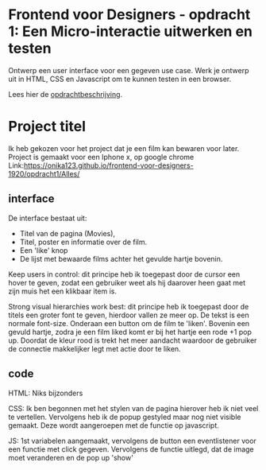 # Frontend voor Designers - opdracht 1: Een Micro-interactie uitwerken en testen

Ontwerp een user interface voor een gegeven use case. Werk je ontwerp uit in HTML, CSS en Javascript om te kunnen testen in een browser.

Lees hier de [opdrachtbeschrijving](./opdrachtbeschrijving.md).


# Project titel
Ik heb gekozen voor het project dat je een film kan bewaren voor later.
Project is gemaakt voor een Iphone x, op google chrome
Link:https://onika123.github.io/frontend-voor-designers-1920/opdracht1/Alles/



## interface
De interface bestaat uit: 
- Titel van de pagina (Movies), 
- Titel, poster en informatie over de film. 
- Een 'like' knop
- De lijst met bewaarde films achter het gevulde hartje bovenin. 

Keep users in control: dit principe heb ik toegepast door de cursor een hover te geven, zodat een gebruiker weet als hij daarover heen gaat met zijn muis het een klikbaar item is. 

Strong visual hierarchies work best: dit principe heb ik toegepast door de titels een groter font te geven, hierdoor vallen ze meer op. De tekst is een normale font-size. 
Onderaan een button om de film te 'liken'. Bovenin een gevuld hartje, zodra je een film liked komt er bij het hartje een rode +1 pop up. Doordat de kleur rood is trekt het meer aandacht waardoor de gebruiker de connectie makkelijker legt met actie door te liken. 

## code
HTML: Niks bijzonders

CSS: Ik ben begonnen met het stylen van de pagina hierover heb ik niet veel te vertellen. Vervolgens heb ik de popup gestyled maar nog niet visible gemaakt. Deze wordt aangeroepen met de functie op javascript. 

JS: 1st variabelen aangemaakt, vervolgens de button een eventlistener voor een functie met click gegeven. Vervolgens de functie uitlegd, dat de image moet veranderen en de pop up 'show'

